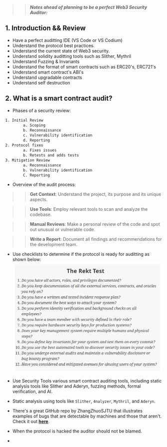 
>> ***Notes ahead of planning to be a perfect Web3 Security Auditor:***

## 1. Introduction && Review
- Have a perfect auditting IDE (VS Code or VS Codium)
- Understand the protocol best practices.
- Understand the current state of Web3 security.
- Understand solidity auditting tools such as Slither, Mythril
- Understand Fuzzing & Invariants
- Understand the format of smart contracts such as ERC20's, ERC721's
- Understand smart contract's ABI's
- Understand upgradable contracts
- Understand self destruction

## 2. What is a smart contract audit?
- Phases of a security review:

```Solidity
1. Initial Review
        a. Scoping
        b. Reconnaissance
        c. Vulnerability identification
        d. Reporting
2. Protocol fixes
        a. Fixes issues
        b. Retests and adds tests
3. Mitigation Review
        a. Reconnaissance
        b. Vulnerability identification
        C. Reporting
```

- Overview of the audit process:

>> **Get Context**: Understand the project, its purpose and its unique aspects.

>> **Use Tools**: Employ relevant tools to scan and analyze the codebase.

>> **Manual Reviews**: Make a personal review of the code and spot out unusual or vulnerable code.

>> **Write a Report**: Document all findings and recommendations for the development team.

- Use checklists to determine if the protocol is ready for auditting as shown below:
![alt text](<Advanced/Smart Contract Security/S2 Whats Is A Smart Contract Audit/Images/image.png>)

- Use Security Tools various smart contract auditing tools, including static analysis tools like Slither and Aderyn, fuzzing methods, formal verification, and AI.
- Static analysis using tools like `Slither`, `4nalyzer`, `Mythril`, and `Aderyn`.
- There's a great GitHub repo by ZhangZhuoSJTU that illustrates examples of bugs that are detectable by machines and those that aren't. Check it out **[here](https://github.com/ZhangZhuoSJTU/Web3Bugs)**.
- When the protocol is hacked the auditor should not be blamed.
- 